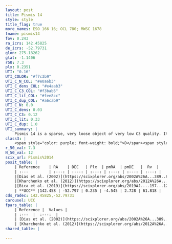 ```yaml
---
layout: post
title: Pismis 14
style: style
title_flag: true
more_names: ESO 166 16; OCL 780; MWSC 1678
fname: pismis14
fov: 0.243
ra_icrs: 142.45825
de_icrs: -52.79731
glon: 275.18262
glat: -1.1406
r50: 7.3
plx: 0.2351
UTI: "0.16"
UTI_COLOR: "#f7c3b9"
UTI_C_N_COL: "#e0a6b3"
UTI_C_dens_COL: "#e4aab3"
UTI_C_C3_COL: "#f3bab5"
UTI_C_lit_COL: "#fee8cc"
UTI_C_dup_COL: "#a6cab9"
UTI_C_N: 0.0
UTI_C_dens: 0.03
UTI_C_C3: 0.12
UTI_C_lit: 0.33
UTI_C_dup: 1.0
UTI_summary: |
    Pismis 14 is a sparse, very loose object of very low C3 quality. It is poorly studied in the literature, with no articles listed in the last 6 years.<br><br><span style="color: #99180f; font-weight: bold;">Warning: </span>contains less than 25 stars with <i>P>0.5</i> estimated.
class3: |
    <span style="color: purple; font-weight: bold;">D</span><span style="color: red; font-weight: bold;">C</span>
r_50_val: 7.3
N_50_val: 12
scix_url: Pismis%2014
posit_table: |
    | Reference    | RA    | DEC   | Plx  | pmRA  | pmDE   |  Rv  |
    | :---         | :---: | :---: | :---: | :---: | :---: | :---: |
    |[Dias et al. (2002)](https://scixplorer.org/abs/2002A%26A...389..871D) | 142.463 | -52.783 | -- | -3.69 | 4.79 | -- |
    |[Kharchenko et al. (2012)](https://scixplorer.org/abs/2012A%26A...543A.156K) | 142.47 | -52.78 | -- | -6.65 | 4.71 | -- |
    |[Bica et al. (2019)](https://scixplorer.org/abs/2019AJ....157...12B) | 142.456 | -52.773 | -- | -- | -- | -- |
    | **UCC** |142.458 | -52.797 | 0.235 | -4.545 | 2.728 | 61.818 | 
cds_radec: 142.45825,-52.79731
carousel: UCC
fpars_table: |
    | Reference |  Values |
    | :---  |  :---:  |
    | [Dias et al. (2002)](https://scixplorer.org/abs/2002A%26A...389..871D) | `E(B-V)=0.56, Dist=1314.0, Age=7.35` |
    | [Kharchenko et al. (2012)](https://scixplorer.org/abs/2012A%26A...543A.156K) | `e_bv=0.479, distance=1775, log_age=8.355` |
shared_table: |
    
---
```

